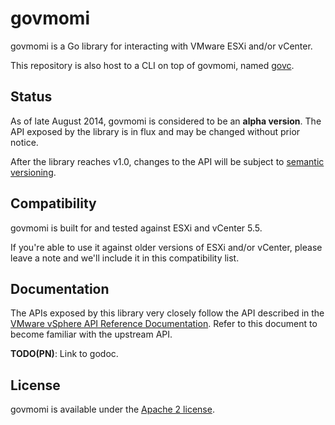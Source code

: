 # govmomi

govmomi is a Go library for interacting with VMware ESXi and/or vCenter.

This repository is also host to a CLI on top of govmomi, named [govc](./govc).

## Status

As of late August 2014, govmomi is considered to be an **alpha version**. The
API exposed by the library is in flux and may be changed without prior notice.

After the library reaches v1.0, changes to the API will be subject to [semantic
versioning](http://semver.org).

## Compatibility

govmomi is built for and tested against ESXi and vCenter 5.5.

If you're able to use it against older versions of ESXi and/or vCenter, please
leave a note and we'll include it in this compatibility list.

## Documentation

The APIs exposed by this library very closely follow the API described in the
[VMware vSphere API Reference Documentation][apiref].
Refer to this document to become familiar with the upstream API.

[apiref]:http://pubs.vmware.com/vsphere-55/index.jsp#com.vmware.wssdk.apiref.doc/right-pane.html

**TODO(PN)**: Link to godoc.

## License

govmomi is available under the [Apache 2 license](LICENSE).
